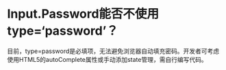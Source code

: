 # Input.Password能否不使用type=‘password’？

目前，type=password是必填项，无法避免浏览器自动填充密码。开发者可考虑使用HTML5的autoComplete属性或手动添加state管理，需自行编写代码。
